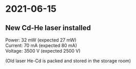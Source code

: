 # 2021-06-15
## New Cd-He laser installed
Power: 32 mW (expected 27 mW)\
Current: 70 mA (expected 80 mA)\
Voltage: 3500 V (expected 2500 V)

(Old laser He-Cd is packed and stored in the storage room)
